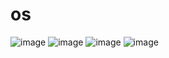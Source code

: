 # os
![image](https://user-images.githubusercontent.com/96447102/190927249-286c7df7-a665-4dc6-a909-79783c63a9ba.png)
![image](https://user-images.githubusercontent.com/96447102/190927454-53271753-7a8b-4101-a8c6-a989fb734642.png)
![image](https://user-images.githubusercontent.com/96447102/190927574-a5cc28cd-8669-4cd6-8554-6ba63951540e.png)
![image](https://user-images.githubusercontent.com/96447102/190927605-651043a6-cfdc-436d-8eb6-454cadbce21a.png)

